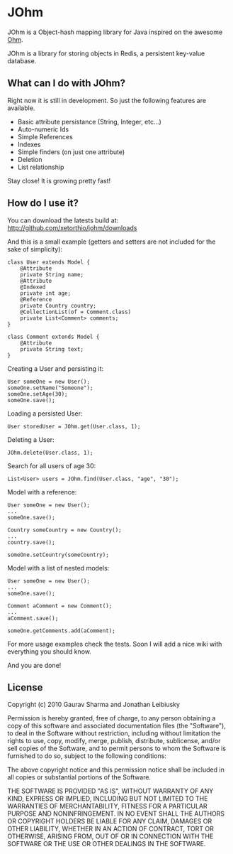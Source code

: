 # JOhm

JOhm is a Object-hash mapping library for Java inspired on the awesome [Ohm](http://github.com/soveran/ohm).

JOhm is a library for storing objects in Redis, a persistent key-value database.

## What can I do with JOhm?
Right now it is still in development. So just the following features are available.

- Basic attribute persistance (String, Integer, etc...)
- Auto-numeric Ids
- Simple References
- Indexes
- Simple finders (on just one attribute)
- Deletion
- List relationship

Stay close! It is growing pretty fast!

## How do I use it?

You can download the latests build at: 
    http://github.com/xetorthio/johm/downloads

And this is a small example (getters and setters are not included for the sake of simplicity):
    
    class User extends Model {
    	@Attribute
    	private String name;
    	@Attribute
    	@Indexed
    	private int age;
    	@Reference
    	private Country country;
    	@CollectionList(of = Comment.class)
    	private List<Comment> comments;
    }

	class Comment extends Model {
    	@Attribute
    	private String text;
	}

Creating a User and persisting it:

	User someOne = new User();
	someOne.setName("Someone");
	someOne.setAge(30);
	someOne.save();

Loading a persisted User:
	
	User storedUser = JOhm.get(User.class, 1);
	
Deleting a User:

	JOhm.delete(User.class, 1);

Search for all users of age 30:

	List<User> users = JOhm.find(User.class, "age", "30");
	
Model with a reference:

	User someOne = new User();
	...
	someOne.save();

	Country someCountry = new Country();
	...
	country.save();

	someOne.setCountry(someCountry);

Model with a list of nested models:

	User someOne = new User();
	...
	someOne.save();
	
	Comment aComment = new Comment();
	...
	aComment.save();
	
	someOne.getComments.add(aComment);

For more usage examples check the tests. Soon I will add a nice wiki with everything you should know.

And you are done!

## License

Copyright (c) 2010 Gaurav Sharma and Jonathan Leibiusky

Permission is hereby granted, free of charge, to any person
obtaining a copy of this software and associated documentation
files (the "Software"), to deal in the Software without
restriction, including without limitation the rights to use,
copy, modify, merge, publish, distribute, sublicense, and/or sell
copies of the Software, and to permit persons to whom the
Software is furnished to do so, subject to the following
conditions:

The above copyright notice and this permission notice shall be
included in all copies or substantial portions of the Software.

THE SOFTWARE IS PROVIDED "AS IS", WITHOUT WARRANTY OF ANY KIND,
EXPRESS OR IMPLIED, INCLUDING BUT NOT LIMITED TO THE WARRANTIES
OF MERCHANTABILITY, FITNESS FOR A PARTICULAR PURPOSE AND
NONINFRINGEMENT. IN NO EVENT SHALL THE AUTHORS OR COPYRIGHT
HOLDERS BE LIABLE FOR ANY CLAIM, DAMAGES OR OTHER LIABILITY,
WHETHER IN AN ACTION OF CONTRACT, TORT OR OTHERWISE, ARISING
FROM, OUT OF OR IN CONNECTION WITH THE SOFTWARE OR THE USE OR
OTHER DEALINGS IN THE SOFTWARE.

